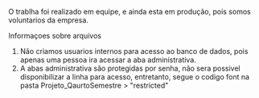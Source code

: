 O trablha foi realizado em equipe, e ainda esta em produção, pois somos voluntarios da empresa. 

Informaçoes sobre arquivos 
1. Não criamos usuarios internos para acesso ao banco de dados, pois apenas uma pessoa ira acessar a aba administrativa.
2. A abas administrativa são protegidas por senha, não sera possivel disponibilizar a linha para acesso, entretanto, segue o codigo font na pasta Projeto_QaurtoSemestre > "restricted"
